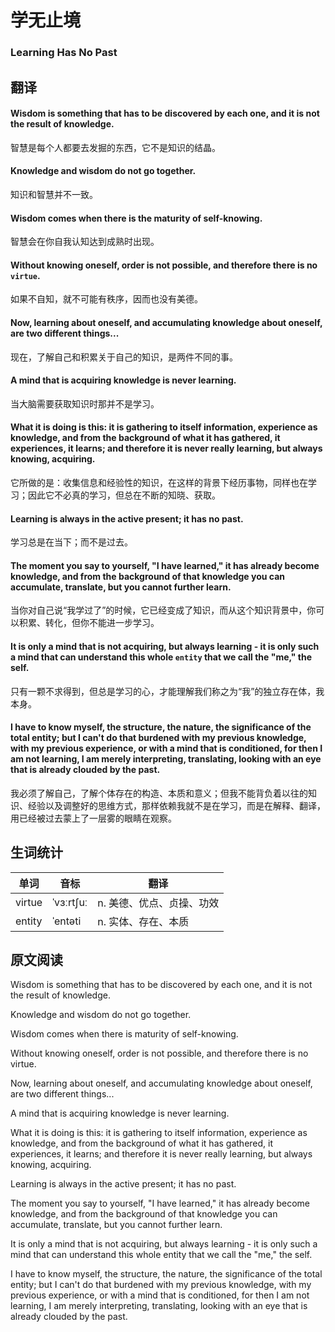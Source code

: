 # 学无止境

### Learning Has No Past

## 翻译
#### Wisdom is something that has to be discovered by each one, and it is not the result of knowledge.
智慧是每个人都要去发掘的东西，它不是知识的结晶。
#### Knowledge and wisdom do not go together.
知识和智慧并不一致。
#### Wisdom comes when there is the maturity of self-knowing.
智慧会在你自我认知达到成熟时出现。
#### Without knowing oneself, order is not possible, and therefore there is no `virtue`.
如果不自知，就不可能有秩序，因而也没有美德。
#### Now, learning about oneself, and accumulating knowledge about oneself, are two different things...
现在，了解自己和积累关于自己的知识，是两件不同的事。
#### A mind that is acquiring knowledge is never learning.
当大脑需要获取知识时那并不是学习。
#### What it is doing is this: it is gathering to itself information, experience as knowledge, and from the background of what it has gathered, it experiences, it learns; and therefore it is never really learning, but always knowing, acquiring.
它所做的是：收集信息和经验性的知识，在这样的背景下经历事物，同样也在学习；因此它不必真的学习，但总在不断的知晓、获取。
#### Learning is always in the active present; it has no past.
学习总是在当下；而不是过去。
#### The moment you say to yourself, "I have learned," it has already become knowledge, and from the background of that knowledge you can accumulate, translate, but you cannot further learn.
当你对自己说“我学过了”的时候，它已经变成了知识，而从这个知识背景中，你可以积累、转化，但你不能进一步学习。
#### It is only a mind that is not acquiring, but always learning - it is only such a mind that can understand this whole `entity` that we call the "me," the self.
只有一颗不求得到，但总是学习的心，才能理解我们称之为“我”的独立存在体，我本身。
#### I have to know myself, the structure, the nature, the significance of the total entity; but I can't do that burdened with my previous knowledge, with my previous experience, or with a mind that is conditioned, for then I am not learning, I am merely interpreting, translating, looking with an eye that is already clouded by the past.
我必须了解自己，了解个体存在的构造、本质和意义；但我不能背负着以往的知识、经验以及调整好的思维方式，那样依赖我就不是在学习，而是在解释、翻译，用已经被过去蒙上了一层雾的眼睛在观察。

## 生词统计
| 单词 | 音标 | 翻译 |
|-|-|-|
| virtue | ˈvɜːrtʃuː | n. 美德、优点、贞操、功效 |
| entity | ˈentəti | n. 实体、存在、本质 |

## 原文阅读

Wisdom is something that has to be discovered by each one, and it is not the result of knowledge.

Knowledge and wisdom do not go together.

Wisdom comes when there is maturity of self-knowing.

Without knowing oneself, order is not possible, and therefore there is no virtue.

Now, learning about oneself, and accumulating knowledge about oneself, are two different things...

A mind that is acquiring knowledge is never learning.

What it is doing is this: it is gathering to itself information, experience as knowledge, and from the background of what it has gathered, it experiences, it learns; and therefore it is never really learning, but always knowing, acquiring.

Learning is always in the active present; it has no past.

The moment you say to yourself, "I have learned," it has already become knowledge, and from the background of that knowledge you can accumulate, translate, but you cannot further learn.

It is only a mind that is not acquiring, but always learning - it is only such a mind that can understand this whole entity that we call the "me," the self.

I have to know myself, the structure, the nature, the significance of the total entity; but I can't do that burdened with my previous knowledge, with my previous experience, or with a mind that is conditioned, for then I am not learning, I am merely interpreting, translating, looking with an eye that is already clouded by the past.

<src-rtyAudio :src="'https://rtyxmd.gitee.io/rtyresources2020/April/Learning%20Has%20No%20Past.mp3'"></src-rtyAudio>